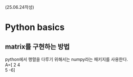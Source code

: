 (25.06.24작성)
# Python basics
## matrix를 구현하는 방법
python에서 행렬을 다루기 위해서는 numpy라는 패키지를 사용한다.   
A=[ 2  4    
    5  -6]
